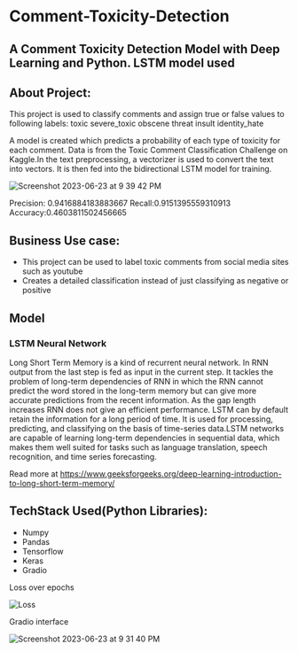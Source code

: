 # Comment-Toxicity-Detection
## A Comment Toxicity Detection Model with Deep Learning and Python. LSTM model used 
## About Project:
This project is used to classify comments and assign true or false values to following labels:
toxic
severe_toxic
obscene
threat
insult
identity_hate

A model is created which predicts a probability of each type of toxicity for each comment. Data is from the Toxic Comment Classification Challenge on Kaggle.In the text preprocessing, a vectorizer is used to convert the text into vectors. It is then fed into the bidirectional LSTM model for training. 

![Screenshot 2023-06-23 at 9 39 42 PM](https://github.com/ligandro/Comment-Toxicity-Detection/assets/97714265/f90808c3-37af-443a-af39-4f945ab41d3d)

Precision: 0.9416884183883667
Recall:0.9151395559310913
Accuracy:0.4603811502456665

## Business Use case:
*   This project can be used to label toxic comments from social media sites such as youtube
*   Creates a detailed classification instead of just classifying as negative or positive


## Model
### LSTM Neural Network

Long Short Term Memory is a kind of recurrent neural network. In RNN output from the last step is fed as input in the current step. It tackles the problem of long-term dependencies of RNN in which the RNN cannot predict the word stored in the long-term memory but can give more accurate predictions from the recent information. As the gap length increases RNN does not give an efficient performance. LSTM can by default retain the information for a long period of time. It is used for processing, predicting, and classifying on the basis of time-series data.LSTM networks are capable of learning long-term dependencies in sequential data, which makes them well suited for tasks such as language translation, speech recognition, and time series forecasting.

Read more at https://www.geeksforgeeks.org/deep-learning-introduction-to-long-short-term-memory/


## TechStack Used(Python Libraries):
* Numpy
* Pandas
* Tensorflow
* Keras
* Gradio


Loss over epochs

![Loss](https://github.com/ligandro/Comment-Toxicity-Detection/assets/97714265/035a3a25-3f48-4d63-84e4-58a90c0b08ae)

Gradio interface

![Screenshot 2023-06-23 at 9 31 40 PM](https://github.com/ligandro/Comment-Toxicity-Detection/assets/97714265/698a3e15-f45e-43b3-837e-6a70321510d8)
